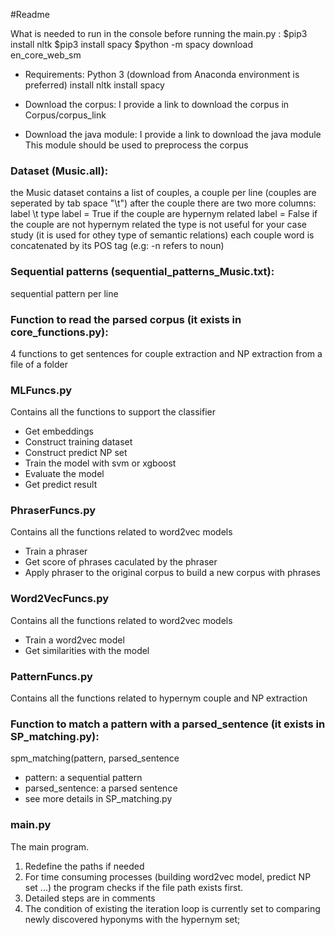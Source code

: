 #Readme 

What is needed to run in the console before running the main.py :
$pip3 install nltk
$pip3 install spacy
$python -m spacy download en_core_web_sm


- Requirements:
    Python 3 (download from Anaconda environment is preferred)
    install nltk
    install spacy

- Download the corpus:
    I provide a link to download the corpus in Corpus/corpus_link

- Download the java module:
    I provide a link to download the java module
    This module should be used to preprocess the corpus

###  Dataset (Music.all):
   the Music dataset contains a list of couples, a couple per line (couples are seperated by tab space "\t")
    after the couple there are two more columns: label \t type
    label = True if the couple are hypernym related
    label = False if the couple are not hypernym related
    the type is not useful for your case study (it is used for othey type of semantic relations)
    each couple word is concatenated by its POS tag (e.g: -n refers to noun)

### Sequential patterns (sequential_patterns_Music.txt):
sequential pattern per line


### Function to read the parsed corpus (it exists in core_functions.py):
   4 functions to get sentences for couple extraction and NP extraction from a file of a folder

### MLFuncs.py
Contains all the functions to support the classifier
- Get embeddings
- Construct training dataset
- Construct predict NP set
- Train the model with svm or xgboost
- Evaluate the model
- Get predict result

### PhraserFuncs.py
Contains all the functions related to word2vec models
- Train a phraser
- Get score of phrases caculated by the phraser
- Apply phraser to the original corpus to build a new corpus with phrases

### Word2VecFuncs.py
Contains all the functions related to word2vec models
- Train a word2vec model
- Get similarities with the model

### PatternFuncs.py
Contains all the functions related to hypernym couple and NP extraction


### Function to match a pattern with a parsed_sentence (it exists in SP_matching.py):
spm_matching(pattern, parsed_sentence
- pattern: a sequential pattern
-  parsed_sentence: a parsed sentence
- see more details in SP_matching.py

### main.py
The main program. 
1. Redefine the paths if needed
2. For time consuming processes (building word2vec model, predict NP set ...) the program checks if the file path exists first.
3. Detailed steps are in comments
4. The condition of existing the iteration loop is currently set to comparing newly discovered hyponyms with the hypernym set;



